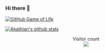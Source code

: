 ### Hi there 👋

<!--
**Akathian/Akathian** is a ✨ _special_ ✨ repository because its `README.md` (this file) appears on your GitHub profile.

Here are some ideas to get you started:

- 🔭 I’m currently working on ...
- 🌱 I’m currently learning ...
- 👯 I’m looking to collaborate on ...
- 🤔 I’m looking for help with ...
- 💬 Ask me about ...
- 📫 How to reach me: ...
- 😄 Pronouns: ...
- ⚡ Fun fact: ...
-->
[![GitHub Game of Life](https://github4life.herokuapp.com/ethomson.gif?z=6)](https://github4life.herokuapp.com/Akathian)

[![Akathian's github stats](https://github-readme-stats.vercel.app/api?username=Akathian)](https://github.com/anuraghazra/github-readme-stats)

<p align="center"> 
  Visitor count<br>
  <img src="https://profile-counter.glitch.me/Akathian/count.svg" />
</p>
